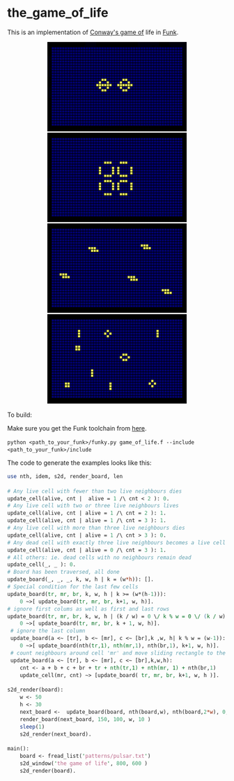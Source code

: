 # the_game_of_life

This is an implementation of [Conway's game of](https://en.wikipedia.org/wiki/Conway%27s_Game_of_Life) life in [Funk](https://github.com/diegovalverde/funk).
<p align="center">
    <img src="screenshots/pentadecatlon.gif">
    <img src="screenshots/pulsar.gif">
    <img src="screenshots/toad.gif">
    <img src="screenshots/simple.gif">
</p>
To build:

Make sure you get the Funk toolchain from [here](https://github.com/diegovalverde/funk).

```python <path_to_your_funk>/funky.py game_of_life.f --include <path_to_your_funk>/include```

The code to generate the examples looks like this:

```perl
use nth, idem, s2d, render_board, len

# Any live cell with fewer than two live neighbours dies
update_cell(alive, cnt |  alive = 1 /\ cnt < 2 ): 0.
# Any live cell with two or three live neighbours lives
update_cell(alive, cnt | alive = 1 /\ cnt = 2 ): 1.
update_cell(alive, cnt | alive = 1 /\ cnt = 3 ): 1.
# Any live cell with more than three live neighbours dies
update_cell(alive, cnt | alive = 1 /\ cnt > 3 ): 0.
# Any dead cell with exactly three live neighbours becomes a live cell
update_cell(alive, cnt | alive = 0 /\ cnt = 3 ): 1.
# All others: ie. dead cells with no neighbours remain dead
update_cell(_, _ ): 0.
# Board has been traversed, all done
update_board(_, _, _, k, w, h | k = (w*h)): [].
# Special condition for the last few cells
update_board(tr, mr, br, k, w, h | k >= (w*(h-1))):
    0 ~>[ update_board(tr, mr, br, k+1, w, h)].
# ignore first colums as well as first and last rows
update_board(tr, mr, br, k, w, h | (k / w) = 0 \/ k % w = 0 \/ (k / w) = (w-1) ):
    0 ~>[ update_board(tr, mr, br, k + 1, w, h)].
 # ignore the last column
 update_board(a <~ [tr], b <~ [mr], c <~ [br],k ,w, h| k % w = (w-1)):
    0 ~>[ update_board(nth(tr,1), nth(mr,1), nth(br,1), k+1, w, h)].
 # count neighbours around cell 'mr' and move sliding rectangle to the left
 update_board(a <~ [tr], b <~ [mr], c <~ [br],k,w,h):
    cnt <- a + b + c + br + tr + nth(tr,1) + nth(mr, 1) + nth(br,1)
    update_cell(mr, cnt) ~> [update_board( tr, mr, br, k+1, w, h )].

s2d_render(board):
    w <- 50
    h <- 30
    next_board <-  update_board(board, nth(board,w), nth(board,2*w), 0, w, h)
    render_board(next_board, 150, 100, w, 10 )
    sleep(1)
    s2d_render(next_board).

main():
    board <- fread_list('patterns/pulsar.txt')
    s2d_window('the game of life', 800, 600 )
    s2d_render(board).

```
